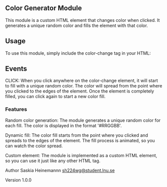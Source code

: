 ## Color Generator Module
This module is a custom HTML element that changes color when clicked. It generates a unique random color and fills the element with that color.

## Usage
To use this module, simply include the color-change tag in your HTML:
<color-change></color-change>

## Events
CLICK: When you click anywhere on the color-change element, it will start to fill with a unique random color. The color will spread from the point where you clicked to the edges of the element. Once the element is completely filled, you can click again to start a new color fill.

### Features
Random color generation: The module generates a unique random color for each fill. The color is displayed in the format '#RRGGBB'.

Dynamic fill: The color fill starts from the point where you clicked and spreads to the edges of the element. The fill process is animated, so you can watch the color spread.

Custom element: The module is implemented as a custom HTML element, so you can use it just like any other HTML tag.

Author
Saskia Heinemannn sh224wg@student.lnu.se

Version
1.0.0